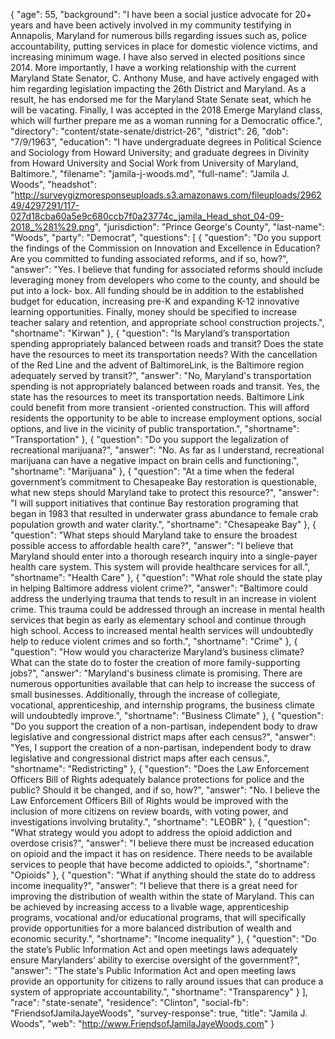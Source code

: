 {
  "age": 55,
  "background": "I have been a social justice advocate for 20+ years and have been actively involved in my community testifying in Annapolis, Maryland for numerous bills regarding issues such as, police accountability, putting services in place for domestic violence victims, and increasing minimum wage. I have also served in elected positions since 2014. More importantly, I have a working relationship with the current Maryland State Senator, C. Anthony Muse, and have actively engaged with him regarding legislation impacting the 26th District and Maryland. As a result, he has endorsed me for the Maryland State Senate seat, which he will be vacating. Finally, I was accepted in the 2018 Emerge Maryland class, which will further prepare me as a woman running for a Democratic office.",
  "directory": "content/state-senate/district-26",
  "district": 26,
  "dob": "7/9/1963",
  "education": "I have undergraduate degrees in Political Science and Sociology from Howard University; and graduate degrees in Divinity from Howard University and Social Work from University of Maryland, Baltimore.",
  "filename": "jamila-j-woods.md",
  "full-name": "Jamila J. Woods",
  "headshot": "http://surveygizmoresponseuploads.s3.amazonaws.com/fileuploads/296249/4297291/117-027d18cba60a5e9c680ccb7f0a23774c_jamila_Head_shot_04-09-2018_%281%29.png",
  "jurisdiction": "Prince George's County",
  "last-name": "Woods",
  "party": "Democrat",
  "questions": [
    {
      "question": "Do you support the findings of the Commission on Innovation and Excellence in Education? Are you committed to funding associated reforms, and if so, how?",
      "answer": "Yes. I believe that funding for associated reforms should include leveraging money from developers who come to the county, and should be put into a lock- box.  All funding should be in addition to the established budget for education, increasing pre-K and expanding K-12 innovative learning opportunities. Finally, money should be specified to increase teacher salary and retention, and appropriate school construction projects.",
      "shortname": "Kirwan"
    },
    {
      "question": "Is Maryland’s transportation spending appropriately balanced between roads and transit? Does the state have the resources to meet its transportation needs? With the cancellation of the Red Line and the advent of BaltimoreLink, is the Baltimore region adequately served by transit?",
      "answer": "No, Maryland's transportation spending is not appropriately balanced between roads and transit.  Yes, the state has the resources to meet its transportation needs.   Baltimore Link could benefit from more transient -oriented construction. This will afford residents the opportunity to be able to increase employment options, social options, and live in the vicinity of public transportation.",
      "shortname": "Transportation"
    },
    {
      "question": "Do you support the legalization of recreational marijuana?",
      "answer": "No. As far as I understand, recreational marijuana can have a negative impact on brain cells and functioning.",
      "shortname": "Marijuana"
    },
    {
      "question": "At a time when the federal government’s commitment to Chesapeake Bay restoration is questionable, what new steps should Maryland take to protect this resource?",
      "answer": "I will support initiatives that continue Bay restoration programing that began in 1983 that resulted in underwater grass abundance to female crab population growth and water clarity.",
      "shortname": "Chesapeake Bay"
    },
    {
      "question": "What steps should Maryland take to ensure the broadest possible access to affordable health care?",
      "answer": "I believe that Maryland should enter into a thorough research inquiry into a single-payer health care system. This system will provide healthcare services for all.",
      "shortname": "Health Care"
    },
    {
      "question": "What role should the state play in helping Baltimore address violent crime?",
      "answer": "Baltimore could address the underlying trauma that tends to result in an increase in violent crime. This trauma could be addressed through an increase in mental health services that begin as early as elementary school and continue through high school. Access to increased mental health services will undoubtedly help to reduce violent crimes and so forth.",
      "shortname": "Crime"
    },
    {
      "question": "How would you characterize Maryland’s business climate? What can the state do to foster the creation of more family-supporting jobs?",
      "answer": "Maryland's business climate is promising. There are numerous opportunities available that can help to increase the success of small businesses.  Additionally, through the increase of collegiate, vocational, apprenticeship, and internship programs, the business climate will undoubtedly improve.",
      "shortname": "Business Climate"
    },
    {
      "question": "Do you support the creation of a non-partisan, independent body to draw legislative and congressional district maps after each census?",
      "answer": "Yes, I support the creation of a non-partisan, independent body to draw legislative and congressional district maps after each census.",
      "shortname": "Redistricting"
    },
    {
      "question": "Does the Law Enforcement Officers Bill of Rights adequately balance protections for police and the public? Should it be changed, and if so, how?",
      "answer": "No. I believe the Law Enforcement Officers Bill of Rights would be improved with the inclusion of more citizens on review boards, with voting power,  and investigations involving brutality.",
      "shortname": "LEOBR"
    },
    {
      "question": "What strategy would you adopt to address the opioid addiction and overdose crisis?",
      "answer": "I believe there must be increased education on opioid and the impact it has on residence.  There needs to be available services to people that have become addicted to opioids.",
      "shortname": "Opioids"
    },
    {
      "question": "What if anything should the state do to address income inequality?",
      "answer": "I believe that there is a great need for improving the distribution of wealth within the state of Maryland. This can be achieved by increasing access to a livable wage, apprenticeship programs, vocational and/or educational programs, that will specifically provide opportunities for a more balanced distribution of wealth and economic security.",
      "shortname": "Income inequality"
    },
    {
      "question": "Do the state’s Public Information Act and open meetings laws adequately ensure Marylanders’ ability to exercise oversight of the government?",
      "answer": "The state's Public Information Act and open meeting laws provide an opportunity for citizens to rally around issues that can produce a system of appropriate accountability.",
      "shortname": "Transparency"
    }
  ],
  "race": "state-senate",
  "residence": "Clinton",
  "social-fb": "FriendsofJamilaJayeWoods",
  "survey-response": true,
  "title": "Jamila J. Woods",
  "web": "http://www.FriendsofJamilaJayeWoods.com"
}
